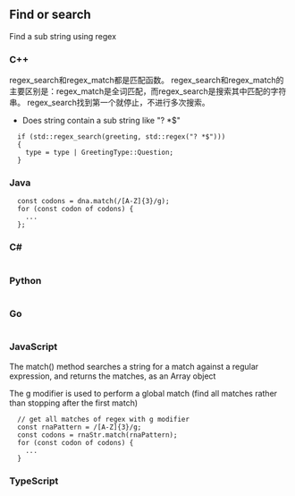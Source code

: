 ## Find or search
Find a sub string using regex

### C++
regex_search和regex_match都是匹配函数。
regex_search和regex_match的主要区别是：regex_match是全词匹配，而regex_search是搜索其中匹配的字符串。
regex_search找到第一个就停止，不进行多次搜索。

- Does string contain a sub string like "? *$"
```
  if (std::regex_search(greeting, std::regex("? *$")))
  {
    type = type | GreetingType::Question;
  }
```

### Java
```
  const codons = dna.match(/[A-Z]{3}/g);
  for (const codon of codons) {
    ...
  };
```


### C#
```  

```
### Python
```

```
### Go
```
```

### JavaScript

The match() method searches a string for a match against a regular expression, and returns the matches, as an Array object

The g modifier is used to perform a global match (find all matches rather than stopping after the first match)

```
  // get all matches of regex with g modifier
  const rnaPattern = /[A-Z]{3}/g;
  const codons = rnaStr.match(rnaPattern);
  for (const codon of codons) {
    ...
  }
```
### TypeScript
```
```